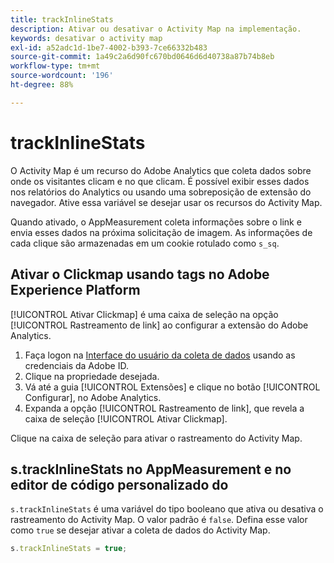 ```yaml
---
title: trackInlineStats
description: Ativar ou desativar o Activity Map na implementação.
keywords: desativar o activity map
exl-id: a52adc1d-1be7-4002-b393-7ce66332b483
source-git-commit: 1a49c2a6d90fc670bd0646d6d40738a87b74b8eb
workflow-type: tm+mt
source-wordcount: '196'
ht-degree: 88%

---
```


# trackInlineStats

O Activity Map é um recurso do Adobe Analytics que coleta dados sobre onde os visitantes clicam e no que clicam. É possível exibir esses dados nos relatórios do Analytics ou usando uma sobreposição de extensão do navegador. Ative essa variável se desejar usar os recursos do Activity Map.

Quando ativado, o AppMeasurement coleta informações sobre o link e envia esses dados na próxima solicitação de imagem. As informações de cada clique são armazenadas em um cookie rotulado como `s_sq`.

## Ativar o Clickmap usando tags no Adobe Experience Platform

[!UICONTROL Ativar Clickmap] é uma caixa de seleção na opção [!UICONTROL Rastreamento de link] ao configurar a extensão do Adobe Analytics.

1. Faça logon na [Interface do usuário da coleta de dados](https://experience.adobe.com/data-collection) usando as credenciais da Adobe ID.
2. Clique na propriedade desejada.
3. Vá até a guia [!UICONTROL Extensões] e clique no botão [!UICONTROL Configurar], no Adobe Analytics.
4. Expanda a opção [!UICONTROL Rastreamento de link], que revela a caixa de seleção [!UICONTROL Ativar Clickmap].

Clique na caixa de seleção para ativar o rastreamento do Activity Map.

## s.trackInlineStats no AppMeasurement e no editor de código personalizado do 

`s.trackInlineStats` é uma variável do tipo booleano que ativa ou desativa o rastreamento do Activity Map. O valor padrão é `false`. Defina esse valor como `true` se desejar ativar a coleta de dados do Activity Map.

```js
s.trackInlineStats = true;
```
